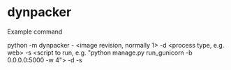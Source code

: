dynpacker
=========

Example command

python -m dynpacker <parent ami> <name of parent ami> <ami major version>-<ami minor version> <project name> <project version> <image revision, normally 1> <zip file of the app> <git commit id> <ci project name> <ci build name> -d <process type, e.g. web> -s <script to run, e.g. "python manage.py run_gunicorn -b 0.0.0.0:5000 -w 4"> -d <next process type> -s <script to run> -v
